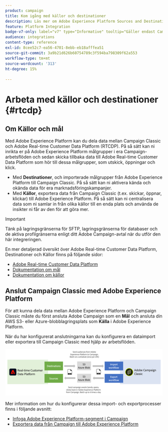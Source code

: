 ```yaml
---
product: campaign
title: Kom igång med källor och destinationer
description: Läs mer om Adobe Experience Platform Sources and Destinations
feature: Platform Integration
badge-v7-only: label="v7" type="Informative" tooltip="Gäller endast Campaign Classic v7"
audience: integrations
content-type: reference
exl-id: 8cee52c7-ea56-4701-8ebb-eb18afffea51
source-git-commit: 3a9b21d626b60754789c3f594ba798309f62a553
workflow-type: tm+mt
source-wordcount: '313'
ht-degree: 15%

---
```


# Arbeta med källor och destinationer {#rtcdp}



## Om Källor och mål

Med Adobe Experience Platform kan du dela data mellan Campaign Classic och Adobe Real-time Customer Data Platform (RTCDP). På så sätt kan ni inrikta er på Adobe Experience Platform målgrupper i era Campaign-arbetsflöden och sedan skicka tillbaka data till Adobe Real-time Customer Data Platform som hör till dessa målgrupper, som utskick, öppningar och klick.

* Med **Destinationer**, och importerade målgrupper från Adobe Experience Platform till Campaign Classic. På så sätt kan ni aktivera kända och okända data för era marknadsföringskampanjer.
* Med **Källor**, exportera data från Campaign Classic (t.ex. skickar, öppnar, klickar) till Adobe Experience Platform. På så sätt kan ni centralisera data som ni samlar in från olika källor till en enda plats och använda de insikter ni får av den för att göra mer.

>[!IMPORTANT]
>
>Tänk på lagringsgränserna för SFTP, lagringsgränserna för databaser och de aktiva profilgränserna enligt ditt Adobe Campaign-avtal när du utför den här integreringen.

En mer detaljerad översikt över Adobe Real-time Customer Data Platform, Destinationer och Källor finns på följande sidor:

* [Adobe Real-time Customer Data Platform](https://experienceleague.adobe.com/docs/experience-platform/rtcdp/overview.html?lang=sv)
* [Dokumentation om mål](https://experienceleague.adobe.com/docs/experience-platform/destinations/home.htmll?lang=sv)
* [Dokumentation om källor](https://experienceleague.adobe.com/docs/experience-platform/sources/home.htmll?lang=sv)

## Anslut Campaign Classic med Adobe Experience Platform

För att kunna dela data mellan Adobe Experience Platform och Campaign Classic måste du först ansluta Adobe Campaign som en **Mål** och ansluta din AWS S3- eller Azure-blobblagringsplats som **Källa** i Adobe Experience Platform.

När du har konfigurerat anslutningarna kan du konfigurera en dataimport eller exportera till Campaign Classic med hjälp av arbetsflöden.

![](assets/rtcdp-schema.png)

Mer information om hur du konfigurerar dessa import- och exportprocesser finns i följande avsnitt:

* [Infoga Adobe Experience Platform-segment i Campaign](../../integrations/using/ingest-aep-data.md)
* [Exportera data från Campaign till Adobe Experience Platform](../../integrations/using/export-campaign-data.md)
